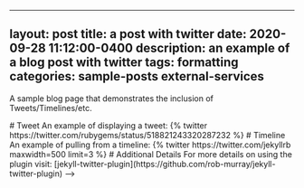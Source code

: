  --- 
layout: post 
title: a post with twitter 
date: 2020-09-28 11:12:00-0400 
description: an example of a blog post with twitter 
tags: formatting 
categories: sample-posts external-services 
--- 
A sample blog page that demonstrates the inclusion of Tweets/Timelines/etc. 
 
<!--> 
# Tweet 
An example of displaying a tweet: 
{% twitter https://twitter.com/rubygems/status/518821243320287232 %} 
 
# Timeline 
An example of pulling from a timeline: 
{% twitter https://twitter.com/jekyllrb maxwidth=500 limit=3 %} 
 
# Additional Details 
For more details on using the plugin visit: [jekyll-twitter-plugin](https://github.com/rob-murray/jekyll-twitter-plugin) 
--> 
